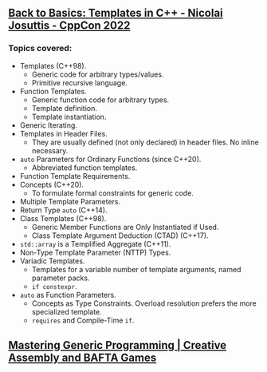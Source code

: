 ## [Back to Basics: Templates in C++ - Nicolai Josuttis - CppCon 2022](https://www.youtube.com/watch?v=HqsEHG0QJXU)
### Topics covered:
* Templates (C++98).
  * Generic code for arbitrary types/values.
  * Primitive recursive language.
* Function Templates.
  * Generic function code for arbitrary types.
  * Template definition.
  * Template instantiation.
* Generic Iterating.
* Templates in Header Files.
  * They are usually defined (not only declared) in header files. No inline necessary.
* `auto` Parameters for Ordinary Functions (since C++20).
  * Abbreviated function templates.
* Function Template Requirements.
* Concepts (C++20).
  * To formulate formal constraints for generic code.
* Multiple Template Parameters.
* Return Type `auto` (C++14).
* Class Templates (C++98).
  * Generic Member Functions are Only Instantiated if Used.
  * Class Template Argument Deduction (CTAD) (C++17).
* `std::array` is a Templified Aggregate (C++11).
* Non-Type Template Parameter (NTTP) Types.
* Variadic Templates.
  * Templates for a variable number of template arguments, named parameter packs.
  * `if constexpr`.
* `auto` as Function Parameters.
  * Concepts as Type Constraints. Overload resolution prefers the more specialized template.
  * `requires` and Compile-Time `if`.

## [Mastering Generic Programming | Creative Assembly and BAFTA Games](https://www.youtube.com/watch?v=39dILKKKMqU)


